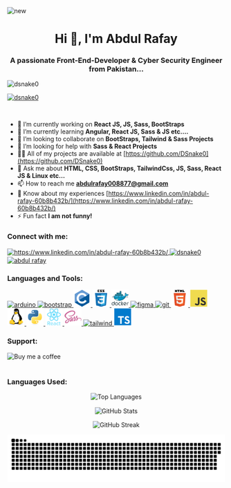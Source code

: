 <div>
  <img src="https://imgs.search.brave.com/CjbOgL5I-kBjY7U7g67cCdjI-81eAeGCsPQ5wGvgHqM/rs:fit:860:0:0:0/g:ce/aHR0cHM6Ly9kMWNz/YXJrejhvYmU5dS5j/bG91ZGZyb250Lm5l/dC9wb3N0ZXJwcmV2/aWV3cy9oYWNrZXIt/ZGVzaWduLXRlbXBs/YXRlLTE0MjUzMDVi/Mjk3NTllNDRiMDc0/NzAxZjY2YWNmN2Jl/LmpwZz90cz0xNjQ4/MTc3MDM4" height="300" width="100%" alt="new" style="object-fit: cover;" />
</div>


<h1 align="center">Hi 👋, I'm Abdul Rafay</h1>
<h3 align="center">A passionate Front-End-Developer & Cyber Security Engineer from Pakistan...</h3>

<p align="left">
  <img src="https://komarev.com/ghpvc/?username=dsnake0&label=Profile%20views&color=0e75b6&style=flat" alt="dsnake0" />
</p>

<p align="left">
  <a href="https://github.com/ryo-ma/github-profile-trophy">
    <img src="https://github-profile-trophy.vercel.app/?username=dsnake0" alt="dsnake0" />
  </a>
</p>

<p align="left">
  <a href="https://twitter.com/" target="blank">
    <img src="https://img.shields.io/twitter/follow/?logo=twitter&style=for-the-badge" alt="" />
  </a>
</p>

- 🔭 I’m currently working on **React JS, JS, Sass, BootStraps**
- 🌱 I’m currently learning **Angular, React JS, Sass & JS etc....**
- 👯 I’m looking to collaborate on **BootStraps, Tailwind & Sass Projects**
- 🤝 I’m looking for help with **Sass & React Projects**
- 👨‍💻 All of my projects are available at [https://github.com/DSnake0](https://github.com/DSnake0)
- 💬 Ask me about **HTML, CSS, BootStraps, TailwindCss, JS, Sass, React JS & Linux etc...**
- 📫 How to reach me **abdulrafay008877@gmail.com**
- 📄 Know about my experiences [https://www.linkedin.com/in/abdul-rafay-60b8b432b/](https://www.linkedin.com/in/abdul-rafay-60b8b432b/)
- ⚡ Fun fact **I am not funny!**

<h3 align="left">Connect with me:</h3>
<p align="left">
  <a href="https://linkedin.com/in/https://www.linkedin.com/in/abdul-rafay-60b8b432b/" target="blank">
    <img align="center" src="https://raw.githubusercontent.com/rahuldkjain/github-profile-readme-generator/master/src/images/icons/Social/linked-in-alt.svg" alt="https://www.linkedin.com/in/abdul-rafay-60b8b432b/" height="30" width="40" />
  </a>
  <a href="https://codesandbox.com/dsnake0" target="blank">
    <img align="center" src="https://raw.githubusercontent.com/rahuldkjain/github-profile-readme-generator/master/src/images/icons/Social/codesandbox.svg" alt="dsnake0" height="30" width="40" />
  </a>
  <a href="https://fb.com/abdul rafay" target="blank">
    <img align="center" src="https://raw.githubusercontent.com/rahuldkjain/github-profile-readme-generator/master/src/images/icons/Social/facebook.svg" alt="abdul rafay" height="30" width="40" />
  </a>
</p>


<h3 align="left">Languages and Tools:</h3>
<p align="left">
  <a href="https://www.arduino.cc/" target="_blank" rel="noreferrer">
    <img src="https://cdn.worldvectorlogo.com/logos/arduino-1.svg" alt="arduino" width="40" height="40" />
  </a>
  <a href="https://getbootstrap.com" target="_blank" rel="noreferrer">
    <img src="https://upload.wikimedia.org/wikipedia/commons/b/b2/Bootstrap_logo.svg" alt="bootstrap" width="48" height="40" />
  </a>
  <a href="https://www.cprogramming.com/" target="_blank" rel="noreferrer">
    <img src="https://raw.githubusercontent.com/devicons/devicon/master/icons/c/c-original.svg" alt="c" width="40" height="40" />
  </a>
  <a href="https://www.w3schools.com/css/" target="_blank" rel="noreferrer">
    <img src="https://raw.githubusercontent.com/devicons/devicon/master/icons/css3/css3-original-wordmark.svg" alt="css3" width="40" height="40" />
  </a>
   <a href="https://www.docker.com/" target="_blank" rel="noreferrer">
    <img src="https://raw.githubusercontent.com/devicons/devicon/master/icons/docker/docker-original-wordmark.svg" alt="docker" width ="40" height="40" />
  </a>
  <a href="https://www.figma.com/" target="_blank" rel="noreferrer">
    <img src="https://www.vectorlogo.zone/logos/figma/figma-icon.svg" alt="figma" width="35" height="38" />
  </a>
  <a href="https://git-scm.com/" target="_blank" rel="noreferrer">
    <img src="https://www.vectorlogo.zone/logos/git-scm/git-scm-icon.svg" alt="git" width="40" height="40" />
  </a>
  <a href="https://www.w3.org/html/" target="_blank" rel="noreferrer">
    <img src="https://raw.githubusercontent.com/devicons/devicon/master/icons/html5/html5-original-wordmark.svg" alt="html5" width="40" height="40" />
  </a>
  <a href="https://developer.mozilla.org/en-US/docs/Web/JavaScript" target="_blank" rel="noreferrer">
    <img src="https://raw.githubusercontent.com/devicons/devicon/master/icons/javascript/javascript-original.svg" alt="javascript" width="40" height="40" />
  </a>
  <a href="https://www.linux.org/" target="_blank" rel="noreferrer">
    <img src="https://raw.githubusercontent.com/devicons/devicon/master/icons/linux/linux-original.svg" alt="linux" width="40" height="40" />
  </a>
  <a href="https://www.python.org" target="_blank" rel="noreferrer">
    <img src="https://raw.githubusercontent.com/devicons/devicon/master/icons/python/python-original.svg" alt="python" width="40" height="40" />
  </a>
  <a href="https://reactjs.org/" target="_blank" rel="noreferrer">
    <img src="https://raw.githubusercontent.com/devicons/devicon/master/icons/react/react-original-wordmark.svg" alt="react" width="40" height="40" />
  </a>
  <a href="https://sass-lang.com" target="_blank" rel="noreferrer">
    <img src="https://raw.githubusercontent.com/devicons/devicon/master/icons/sass/sass-original.svg" alt="sass" width="40" height="40" />
  </a>
  <a href="https://tailwindcss.com/" target="_blank" rel="noreferrer">
    <img src="https://www.vectorlogo.zone/logos/tailwindcss/tailwindcss-icon.svg" alt="tailwind" width="40" height="40" />
  </a>
  <a href="https://www.typescriptlang.org/" target="_blank" rel="noreferrer">
    <img src="https://raw.githubusercontent.com/devicons/devicon/master/icons/typescript/typescript-original.svg" alt="typescript" width="40" height="40" />
  </a>
</p>

<h3 align="left">Support:</h3>
<p>
  <a href="https://www.buymeacoffee.com/Dsnake0">
    <img align="left" src="https://cdn.buymeacoffee.com/buttons/v2/default-yellow.png" height="50" width="210" alt="Buy me a coffee" />
  </a>
</p>
<br><br>

<h3 align="left">Languages Used:</h3>
<p align="center">
  <img src="https://github-readme-stats.vercel.app/api/top-langs/?username=dsnake0&layout=compact&theme=white" alt="Top Languages" />
</p>

<p align="center">
  <img align="center" src="https://github-readme-stats.vercel.app/api?username=dsnake0&show_icons=true&locale=en" alt="GitHub Stats" />
</p>

<p align="center">
  <img align="center" src="https://github-readme-streak-stats.herokuapp.com/?user=dsnake0&" alt="GitHub Streak" />
</p>

<div align="center">
  
  ![snake gif](https://github.com/DSnake0/DSnake0/blob/output/github-snake-dark.svg)
  
</div>

